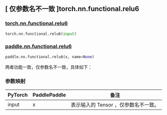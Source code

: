 ## [ 仅参数名不一致 ]torch.nn.functional.relu6

### [torch.nn.functional.relu6](https://pytorch.org/docs/stable/generated/torch.nn.functional.relu6.html?highlight=relu6#torch.nn.functional.relu6)

```python
torch.nn.functional.relu6(input)
```

### [paddle.nn.functional.relu6](https://www.paddlepaddle.org.cn/documentation/docs/zh/api/paddle/nn/functional/relu6_cn.html)

```python
paddle.nn.functional.relu6(x, name=None)
```

两者功能一致，仅参数名不一致，具体如下：
### 参数映射
| PyTorch       | PaddlePaddle | 备注                                                   |
| ------------- | ------------ | ------------------------------------------------------ |
| input           | x           | 表示输入的 Tensor ，仅参数名不一致。               |
